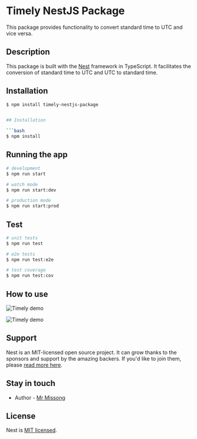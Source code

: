 # Timely NestJS Package

This package provides functionality to convert standard time to UTC and vice versa.

## Description

This package is built with the [Nest](https://github.com/nestjs/nest) framework in TypeScript. It facilitates the conversion of standard time to UTC and UTC to standard time.

## Installation

```bash
$ npm install timely-nestjs-package


## Installation

```bash
$ npm install
```

## Running the app

```bash
# development
$ npm run start

# watch mode
$ npm run start:dev

# production mode
$ npm run start:prod
```

## Test

```bash
# unit tests
$ npm run test

# e2e tests
$ npm run test:e2e

# test coverage
$ npm run test:cov
```
## How to use

![Timely demo](https://i.imgur.com/7taplzO.png)

![Timely demo](https://i.imgur.com/hvVg4eP.png)

## Support

Nest is an MIT-licensed open source project. It can grow thanks to the sponsors and support by the amazing backers. If you'd like to join them, please [read more here](https://docs.nestjs.com/support).

## Stay in touch

- Author - [Mr Missong](https://github.com/mrmissong)

## License

Nest is [MIT licensed](LICENSE).
